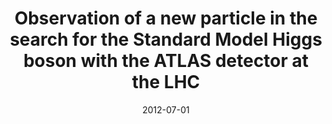 ---
title: "Observation of a new particle in the search for the Standard Model Higgs boson with the ATLAS detector at the LHC"
date: 2012-07-01
venue: Phys. Lett. B 716 (2012) 1--29
link: https://doi.org/10.1016/j.physletb.2012.08.020
inspire_id: 1124337
---
